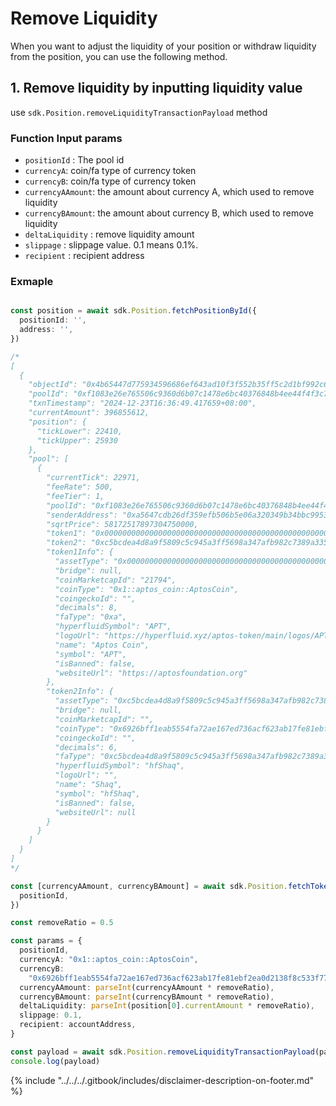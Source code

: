 # Remove Liquidity

When you want to adjust the liquidity of your position or withdraw liquidity from the position, you can use the following method.

## 1. Remove liquidity by inputting liquidity value

use `sdk.Position.removeLiquidityTransactionPayload` method

### Function Input params

* `positionId` : The pool id
* `currencyA`:  coin/fa type of currency token
* `currencyB`:  coin/fa type of currency token
* `currencyAAmount`: the amount about currency A, which used to remove liquidity
* `currencyBAmount`: the amount about currency B, which used to remove liquidity
* `deltaLiquidity` : remove liquidity amount
* `slippage` : slippage value. 0.1 means 0.1%.
* `recipient` : recipient address

### Exmaple

```typescript

const position = await sdk.Position.fetchPositionById({
  positionId: '',
  address: '',
})

/*
[
  {
    "objectId": "0x4b65447d775934596686ef643ad10f3f552b35ff5c2d1bf992c616e4b527fe77",
    "poolId": "0xf1083e26e765506c9360d6b07c1478e6bc40376848b4ee44f4f3c729cf2876b5",
    "txnTimestamp": "2024-12-23T16:36:49.417659+08:00",
    "currentAmount": 396855612,
    "position": {
      "tickLower": 22410,
      "tickUpper": 25930
    },
    "pool": [
      {
        "currentTick": 22971,
        "feeRate": 500,
        "feeTier": 1,
        "poolId": "0xf1083e26e765506c9360d6b07c1478e6bc40376848b4ee44f4f3c729cf2876b5",
        "senderAddress": "0xa5647cdb26df359efb506b5e06a320349b34bbc995314a35f3670a98a210afc6",
        "sqrtPrice": 58172517897304750000,
        "token1": "0x000000000000000000000000000000000000000000000000000000000000000a",
        "token2": "0xc5bcdea4d8a9f5809c5c945a3ff5698a347afb982c7389a335100e1b0043d115",
        "token1Info": {
          "assetType": "0x000000000000000000000000000000000000000000000000000000000000000a",
          "bridge": null,
          "coinMarketcapId": "21794",
          "coinType": "0x1::aptos_coin::AptosCoin",
          "coingeckoId": "",
          "decimals": 8,
          "faType": "0xa",
          "hyperfluidSymbol": "APT",
          "logoUrl": "https://hyperfluid.xyz/aptos-token/main/logos/APT.svg",
          "name": "Aptos Coin",
          "symbol": "APT",
          "isBanned": false,
          "websiteUrl": "https://aptosfoundation.org"
        },
        "token2Info": {
          "assetType": "0xc5bcdea4d8a9f5809c5c945a3ff5698a347afb982c7389a335100e1b0043d115",
          "bridge": null,
          "coinMarketcapId": "",
          "coinType": "0x6926bff1eab5554fa72ae167ed736acf623ab17fe81ebf2ea0d2138f8c533f77::type::T",
          "coingeckoId": "",
          "decimals": 6,
          "faType": "0xc5bcdea4d8a9f5809c5c945a3ff5698a347afb982c7389a335100e1b0043d115",
          "hyperfluidSymbol": "hfShaq",
          "logoUrl": "",
          "name": "Shaq",
          "symbol": "hfShaq",
          "isBanned": false,
          "websiteUrl": null
        }
      }
    ]
  }
]
*/

const [currencyAAmount, currencyBAmount] = await sdk.Position.fetchTokensAmountByPositionId({
  positionId,
})

const removeRatio = 0.5

const params = {
  positionId,
  currencyA: "0x1::aptos_coin::AptosCoin",
  currencyB:
    "0x6926bff1eab5554fa72ae167ed736acf623ab17fe81ebf2ea0d2138f8c533f77::type::T",
  currencyAAmount: parseInt(currencyAAmount * removeRatio),
  currencyBAmount: parseInt(currencyBAmount * removeRatio),
  deltaLiquidity: parseInt(position[0].currentAmount * removeRatio),
  slippage: 0.1,
  recipient: accountAddress,
}

const payload = await sdk.Position.removeLiquidityTransactionPayload(params)
console.log(payload)
```





{% include "../../../.gitbook/includes/disclaimer-description-on-footer.md" %}
